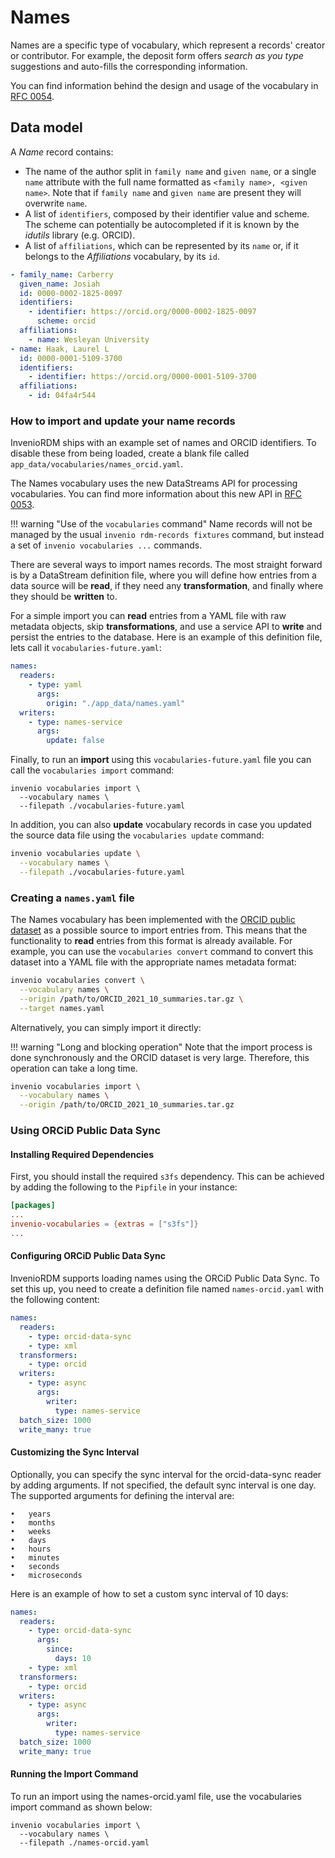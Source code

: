 # Names

Names are a specific type of vocabulary, which represent a records' creator
or contributor. For example, the deposit form offers _search as you type_
suggestions and auto-fills the corresponding information.

You can find information behind the design and usage of the vocabulary in
[RFC 0054](https://github.com/inveniosoftware/rfcs/pull/54).

## Data model

A _Name_ record contains:

- The name of the author split in `family name` and `given name`, or a
  single `name` attribute with the full name formatted as
  `<family name>, <given name>`. Note that if `family name` and `given name`
  are present they will overwrite `name`.
- A list of `identifiers`, composed by their identifier value and scheme.
  The scheme can potentially be autocompleted if it is known by the _idutils_
  library (e.g. ORCID).
- A list of `affiliations`, which can be represented by its `name` or, if it
  belongs to the _Affiliations_ vocabulary, by its `id`.

```yaml
- family_name: Carberry
  given_name: Josiah
  id: 0000-0002-1825-0097
  identifiers:
    - identifier: https://orcid.org/0000-0002-1825-0097
      scheme: orcid
  affiliations:
    - name: Wesleyan University
- name: Haak, Laurel L
  id: 0000-0001-5109-3700
  identifiers:
    - identifier: https://orcid.org/0000-0001-5109-3700
  affiliations:
    - id: 04fa4r544
```

### How to import and update your name records

InvenioRDM ships with an example set of names and ORCID identifiers.
To disable these from being loaded, create a blank file called
`app_data/vocabularies/names_orcid.yaml`.

The Names vocabulary uses the new DataStreams API for processing vocabularies.
You can find more information about this new API in
[RFC 0053](https://github.com/inveniosoftware/rfcs/pull/53).

!!! warning "Use of the `vocabularies` command"
    Name records will not be managed by the usual
    `invenio rdm-records fixtures` command, but instead
    a set of `invenio vocabularies ...` commands.

There are several ways to import names records. The most straight forward
is by a DataStream definition file, where you will define how entries from a
data source will be **read**, if they need any **transformation**, and finally
where they should be **written** to.

For a simple import you can **read** entries from a YAML file with raw metadata
objects, skip **transformations**, and use a service API to **write** and
persist the entries to the database. Here is an example of this definition
file, lets call it `vocabularies-future.yaml`:

```yaml
names:
  readers:
    - type: yaml
      args:
        origin: "./app_data/names.yaml"
  writers:
    - type: names-service
      args:
        update: false
```

Finally, to run an **import** using this `vocabularies-future.yaml` file you
can call the `vocabularies import` command:

```shell
invenio vocabularies import \
  --vocabulary names \
  --filepath ./vocabularies-future.yaml
```

In addition, you can also **update** vocabulary records in case you updated the
source data file using the `vocabularies update` command:

```bash
invenio vocabularies update \
  --vocabulary names \
  --filepath ./vocabularies-future.yaml
```

### Creating a `names.yaml` file

The Names vocabulary has been implemented with the
[ORCID public dataset](https://support.orcid.org/hc/en-us/articles/360006897394-How-do-I-get-the-public-data-file)
as a possible source to import entries from. This means that the functionality
to **read** entries from this format is already available. For example, you
can use the `vocabularies convert` command to convert this dataset into a YAML
file with the appropriate names metadata format:

```bash
invenio vocabularies convert \
  --vocabulary names \
  --origin /path/to/ORCID_2021_10_summaries.tar.gz \
  --target names.yaml
```

Alternatively, you can simply import it directly:

!!! warning "Long and blocking operation"
    Note that the import process is done synchronously and the ORCID dataset is
    very large. Therefore, this operation can take a long time.

```bash
invenio vocabularies import \
  --vocabulary names \
  --origin /path/to/ORCID_2021_10_summaries.tar.gz
```

### Using ORCiD Public Data Sync

#### Installing Required Dependencies

First, you should install the required `s3fs` dependency. This can be achieved by adding the following to the `Pipfile` in your instance:

```toml
[packages]
...
invenio-vocabularies = {extras = ["s3fs"]}
...
```

#### Configuring ORCiD Public Data Sync

InvenioRDM supports loading names using the ORCiD Public Data Sync. To set this up, you need to create a definition file named `names-orcid.yaml` with the following content:

```yaml
names:
  readers:
    - type: orcid-data-sync
    - type: xml
  transformers:
    - type: orcid
  writers:
    - type: async
      args:
        writer:
          type: names-service
  batch_size: 1000
  write_many: true
```

#### Customizing the Sync Interval

Optionally, you can specify the sync interval for the orcid-data-sync reader by adding arguments. If not specified, the default sync interval is one day. The supported arguments for defining the interval are:

	•	years
	•	months
	•	weeks
	•	days
	•	hours
	•	minutes
	•	seconds
	•	microseconds

Here is an example of how to set a custom sync interval of 10 days:

```yaml
names:
  readers:
    - type: orcid-data-sync
      args:
        since: 
          days: 10
    - type: xml
  transformers:
    - type: orcid
  writers:
    - type: async
      args:
        writer:
          type: names-service
  batch_size: 1000
  write_many: true
```
#### Running the Import Command

To run an import using the names-orcid.yaml file, use the vocabularies import command as shown below:

```shell
invenio vocabularies import \
  --vocabulary names \
  --filepath ./names-orcid.yaml
```
